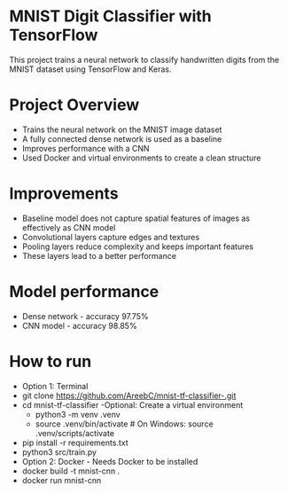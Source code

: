 # MNIST Digit Classifier with TensorFlow

This project trains a neural network to classify handwritten digits from the MNIST dataset using TensorFlow and Keras.

# Project Overview
- Trains the neural network on the MNIST image dataset
- A fully connected dense network is used as a baseline
- Improves performance with a CNN
- Used Docker and virtual environments to create a clean structure

# Improvements
- Baseline model does not capture spatial features of images as effectively as CNN model
- Convolutional layers capture edges and textures
- Pooling layers reduce complexity and keeps important features
- These layers lead to a better performance 

# Model performance
- Dense network - accuracy 97.75%
- CNN model - accuracy 98.85%

# How to run
- Option 1: Terminal
- git clone https://github.com/AreebC/mnist-tf-classifier-.git
- cd mnist-tf-classifier
-Optional: Create a virtual environment
  - python3 -m venv .venv
  - source .venv/bin/activate    # On Windows: source .venv/scripts/activate
- pip install -r requirements.txt
- python3 src/train.py
- Option 2: Docker - Needs Docker to be installed
- docker build -t mnist-cnn .
- docker run mnist-cnn
  

